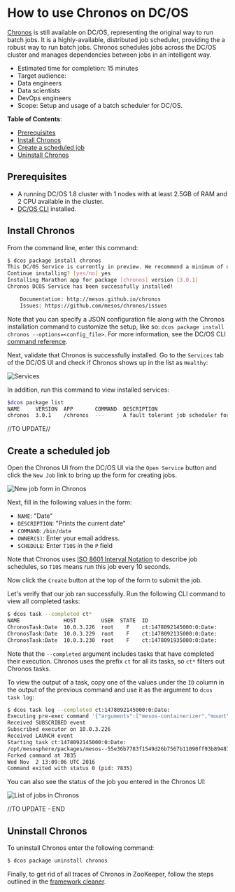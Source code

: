 # How to use Chronos on DC/OS

[Chronos](http://mesos.github.io/chronos/) is still available on DC/OS, representing the original way to run batch jobs. It is a highly-available, distributed job scheduler, providing the a robust way to run batch jobs. Chronos schedules jobs across the DC/OS cluster and manages dependencies between jobs in an intelligent way.


- Estimated time for completion: 15 minutes
- Target audience:
 - Data engineers
 - Data scientists
 - DevOps engineers
- Scope: Setup and usage of a batch scheduler for DC/OS.

**Table of Contents**:

- [Prerequisites](#prerequisites)
- [Install Chronos](#install-chronos)
- [Create a scheduled job](#create-a-scheduled-job)
- [Uninstall Chronos](#uninstall-chronos)

## Prerequisites

- A running DC/OS 1.8 cluster with 1 nodes with at least 2.5GB of RAM and 2 CPU available in the cluster.
- [DC/OS CLI](https://dcos.io/docs/1.9/usage/cli/install/) installed.

## Install Chronos

From the command line, enter this command:

```bash
$ dcos package install chronos
This DC/OS Service is currently in preview. We recommend a minimum of one node with at least 2 CPUs and 2.5GiB of RAM available for the Chronos Service.
Continue installing? [yes/no] yes
Installing Marathon app for package [chronos] version [3.0.1]
Chronos DCOS Service has been successfully installed!

	Documentation: http://mesos.github.io/chronos
	Issues: https://github.com/mesos/chronos/issues
```

Note that you can specify a JSON configuration file along with the Chronos installation command to customize the setup, like so: `dcos package install chronos --options=<config_file>`. For more information, see the DC/OS CLI [command reference](https://dcos.io/docs/1.9/usage/cli/command-reference/).

Next, validate that Chronos is successfully installed. Go to the `Services` tab of the DC/OS UI and check if Chronos shows up in the list as `Healthy`:

![Services](img/services.png)

In addition, run this command to view installed services:

```bash
$dcos package list
NAME     VERSION  APP       COMMAND  DESCRIPTION
chronos  3.0.1    /chronos  ---      A fault tolerant job scheduler for Mesos which handles dependencies and ISO8601 based schedules.
```

//TO UPDATE//

## Create a scheduled job

Open the Chronos UI from the DC/OS UI via the `Open Service` button and click the `New Job` link to bring up the form for creating jobs.

![New job form in Chronos](img/new-job.png)

Next, fill in the following values in the form:

- `NAME`: "Date"
- `DESCRIPTION`: "Prints the current date"
- `COMMAND`: `/bin/date`
- `OWNER(S)`: Enter your email address.
- `SCHEDULE`: Enter `T10S` in the `P` field

Note that Chronos uses [ISO 8601 Interval Notation](https://en.wikipedia.org/wiki/ISO_8601#Time_intervals) to describe job schedules, so `T10S` means run this job every 10 seconds.

Now click the `Create` button at the top of the form to submit the job.

Let's verify that our job ran successfully. Run the following CLI command to view all completed tasks:

```bash
$ dcos task --completed ct*
NAME              HOST        USER  STATE  ID
ChronosTask:Date  10.0.3.226  root    F    ct:1478092145000:0:Date:
ChronosTask:Date  10.0.3.229  root    F    ct:1478092135000:0:Date:
ChronosTask:Date  10.0.3.230  root    F    ct:1478091935000:0:Date:
```
Note that the `--completed` argument includes tasks that have completed their execution. Chronos uses the prefix `ct` for all its tasks, so `ct*` filters out Chronos tasks.

To view the output of a task, copy one of the values under the `ID` column in the output of the previous command and use it as the argument to `dcos task log`:

```bash
$ dcos task log --completed ct:1478092145000:0:Date:
Executing pre-exec command '{"arguments":["mesos-containerizer","mount","--help=false","--operation=make-rslave","--path=\/"],"shell":false,"value":"\/opt\/mesosphere\/packages\/mesos--55e36b7783f1549d26b7567b11090ff93b89487a\/libexec\/mesos\/mesos-containerizer"}'
Received SUBSCRIBED event
Subscribed executor on 10.0.3.226
Received LAUNCH event
Starting task ct:1478092145000:0:Date:
/opt/mesosphere/packages/mesos--55e36b7783f1549d26b7567b11090ff93b89487a/libexec/mesos/mesos-containerizer launch --command="{"environment":{"variables":[{"name":"mesos_task_id","value":"ct:1478092145000:0:Date:"},{"name":"CHRONOS_JOB_OWNER","value":"michael@dcos.io"},{"name":"CHRONOS_JOB_NAME","value":"Date"},{"name":"HOST","value":"10.0.3.226"},{"name":"CHRONOS_RESOURCE_MEM","value":"128.0"},{"name":"CHRONOS_RESOURCE_CPU","value":"0.1"},{"name":"CHRONOS_RESOURCE_DISK","value":"256.0"}]},"shell":true,"user":"root","value":"\/bin\/date"}" --help="false" --unshare_namespace_mnt="false"
Forked command at 7835
Wed Nov  2 13:09:06 UTC 2016
Command exited with status 0 (pid: 7835)
```

You can also see the status of the job you entered in the Chronos UI:

![List of jobs in Chronos](img/status.png)

//TO UPDATE - END
## Uninstall Chronos

To uninstall Chronos enter the following command:

```bash
$ dcos package uninstall chronos
```

Finally, to get rid of all traces of Chronos in ZooKeeper, follow the steps outlined in the [framework cleaner](https://docs.mesosphere.com/1.9/usage/managing-services/uninstall/#framework-cleaner).
